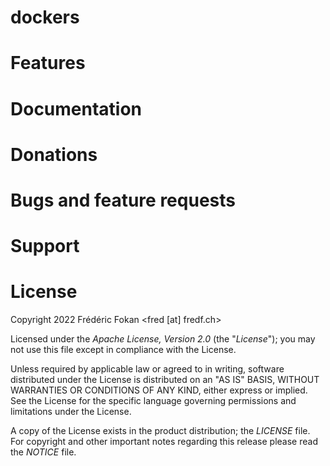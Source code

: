 # dockers
Features
========


Documentation
=============


Donations
=========

Bugs and feature requests
=========================


Support
=======


License
=======

Copyright 2022 Frédéric Fokan <fred [at] fredf.ch>

Licensed under the *Apache License, Version 2.0* (the "*License*");
you may not use this file except in compliance with the License.

Unless required by applicable law or agreed to in writing, software
distributed under the License is distributed on an "AS IS" BASIS,
WITHOUT WARRANTIES OR CONDITIONS OF ANY KIND, either express or implied.
See the License for the specific language governing permissions and
limitations under the License.

A copy of the License exists in the product distribution; the *LICENSE* file.
For copyright and other important notes regarding this release please read
the *NOTICE* file.

